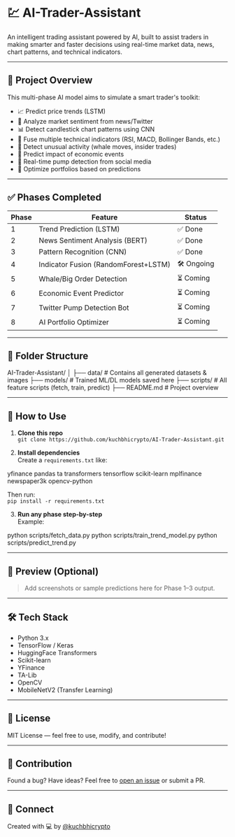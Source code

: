 # 💹 AI-Trader-Assistant

An intelligent trading assistant powered by AI, built to assist traders in making smarter and faster decisions using real-time market data, news, chart patterns, and technical indicators.

---

## 🚀 Project Overview

This multi-phase AI model aims to simulate a smart trader's toolkit:

- 📈 Predict price trends (LSTM)
- 📰 Analyze market sentiment from news/Twitter
- 📊 Detect candlestick chart patterns using CNN
- 🔁 Fuse multiple technical indicators (RSI, MACD, Bollinger Bands, etc.)
- 🐋 Detect unusual activity (whale moves, insider trades)
- 📅 Predict impact of economic events
- 🧠 Real-time pump detection from social media
- 💼 Optimize portfolios based on predictions

---

## ✅ Phases Completed

| Phase | Feature                              | Status     |
| ----- | ------------------------------------ | ---------- |
| 1     | Trend Prediction (LSTM)              | ✅ Done    |
| 2     | News Sentiment Analysis (BERT)       | ✅ Done    |
| 3     | Pattern Recognition (CNN)            | ✅ Done    |
| 4     | Indicator Fusion (RandomForest+LSTM) | 🛠️ Ongoing |
| 5     | Whale/Big Order Detection            | ⏳ Coming  |
| 6     | Economic Event Predictor             | ⏳ Coming  |
| 7     | Twitter Pump Detection Bot           | ⏳ Coming  |
| 8     | AI Portfolio Optimizer               | ⏳ Coming  |

---

## 📁 Folder Structure

AI-Trader-Assistant/
│
├── data/ # Contains all generated datasets & images
├── models/ # Trained ML/DL models saved here
├── scripts/ # All feature scripts (fetch, train, predict)
├── README.md # Project overview

---

## 🧠 How to Use

1. **Clone this repo**  
   `git clone https://github.com/kuchbhicrypto/AI-Trader-Assistant.git`

2. **Install dependencies**  
   Create a `requirements.txt` like:

yfinance
pandas
ta
transformers
tensorflow
scikit-learn
mplfinance
newspaper3k
opencv-python

Then run:  
`pip install -r requirements.txt`

3. **Run any phase step-by-step**  
   Example:

python scripts/fetch_data.py
python scripts/train_trend_model.py
python scripts/predict_trend.py

---

## 📸 Preview (Optional)

> Add screenshots or sample predictions here for Phase 1–3 output.

---

## 🛠️ Tech Stack

- Python 3.x
- TensorFlow / Keras
- HuggingFace Transformers
- Scikit-learn
- YFinance
- TA-Lib
- OpenCV
- MobileNetV2 (Transfer Learning)

---

## 📜 License

MIT License — feel free to use, modify, and contribute!

---

## 🙌 Contribution

Found a bug? Have ideas? Feel free to [open an issue](https://github.com/kuchbhicrypto/AI-Trader-Assistant/issues) or submit a PR.

---

## 🔗 Connect

Created with 💻 by [@kuchbhicrypto](https://github.com/kuchbhicrypto)
